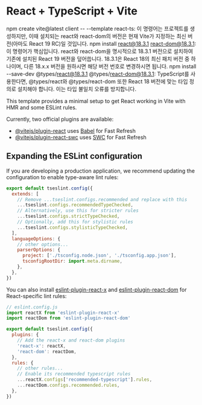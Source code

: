 # React + TypeScript + Vite

npm create vite@latest client -- --template react-ts: 이 명령어는 프로젝트를 생성하지만, 이때 설치되는 react와 react-dom의 버전은 현재 Vite가 지정하는 최신 버전(아마도 React 19 RC)일 것입니다.
npm install react@18.3.1 react-dom@18.3.1: 이 명령어가 핵심입니다. react와 react-dom을 명시적으로 18.3.1 버전으로 설치하여 기존에 설치된 React 19 버전을 덮어씁니다. 18.3.1은 React 18의 최신 패치 버전 중 하나이며, 다른 18.x.x 버전을 원하시면 해당 버전 번호로 변경하시면 됩니다.
npm install --save-dev @types/react@18.3.1 @types/react-dom@18.3.1: TypeScript를 사용한다면, @types/react와 @types/react-dom 또한 React 18 버전에 맞는 타입 정의로 설치해야 합니다. 이는 타입 불일치 오류를 방지합니다.






This template provides a minimal setup to get React working in Vite with HMR and some ESLint rules.

Currently, two official plugins are available:

- [@vitejs/plugin-react](https://github.com/vitejs/vite-plugin-react/blob/main/packages/plugin-react) uses [Babel](https://babeljs.io/) for Fast Refresh
- [@vitejs/plugin-react-swc](https://github.com/vitejs/vite-plugin-react/blob/main/packages/plugin-react-swc) uses [SWC](https://swc.rs/) for Fast Refresh

## Expanding the ESLint configuration

If you are developing a production application, we recommend updating the configuration to enable type-aware lint rules:

```js
export default tseslint.config({
  extends: [
    // Remove ...tseslint.configs.recommended and replace with this
    ...tseslint.configs.recommendedTypeChecked,
    // Alternatively, use this for stricter rules
    ...tseslint.configs.strictTypeChecked,
    // Optionally, add this for stylistic rules
    ...tseslint.configs.stylisticTypeChecked,
  ],
  languageOptions: {
    // other options...
    parserOptions: {
      project: ['./tsconfig.node.json', './tsconfig.app.json'],
      tsconfigRootDir: import.meta.dirname,
    },
  },
})
```

You can also install [eslint-plugin-react-x](https://github.com/Rel1cx/eslint-react/tree/main/packages/plugins/eslint-plugin-react-x) and [eslint-plugin-react-dom](https://github.com/Rel1cx/eslint-react/tree/main/packages/plugins/eslint-plugin-react-dom) for React-specific lint rules:

```js
// eslint.config.js
import reactX from 'eslint-plugin-react-x'
import reactDom from 'eslint-plugin-react-dom'

export default tseslint.config({
  plugins: {
    // Add the react-x and react-dom plugins
    'react-x': reactX,
    'react-dom': reactDom,
  },
  rules: {
    // other rules...
    // Enable its recommended typescript rules
    ...reactX.configs['recommended-typescript'].rules,
    ...reactDom.configs.recommended.rules,
  },
})
```

